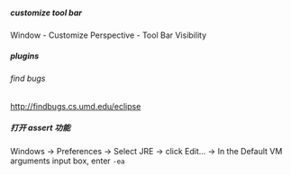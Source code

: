 #####  customize tool bar
Window - Customize Perspective - Tool Bar Visibility

##### plugins
###### find bugs
http://findbugs.cs.umd.edu/eclipse

##### 打开 assert 功能
Windows -> Preferences -> Select JRE -> click Edit... -> In the Default VM arguments input box, enter `-ea`
